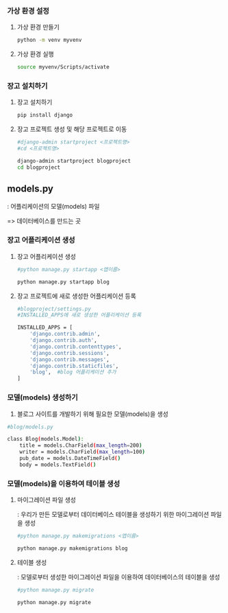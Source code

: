 ### 가상 환경 설정

1. 가상 환경 만들기

   ```bash
   python -m venv myvenv
   ```

2. 가상 환경 실행

   ```bash
   source myvenv/Scripts/activate
   ```



### 장고 설치하기

1. 장고 설치하기

   ```bash
   pip install django
   ```

2. 장고 프로젝트 생성 및 해당 프로젝트로 이동

   ```bash
   #django-admin startproject <프로젝트명>
   #cd <프로젝트명>
   
   django-admin startproject blogproject
   cd blogproject
   ```

   

## models.py

: 어플리케이션의 모델(models) 파일

 => 데이터베이스를 만드는 곳



### 장고 어플리케이션 생성

1. 장고 어플리케이션 생성

   ```bash
   #python manage.py startapp <앱이름>
   
   python manage.py startapp blog
   ```

2. 장고 프로젝트에 새로 생성한 어플리케이션 등록

   ```bash
   #blogproject/settings.py
   #INSTALLED_APPS에 새로 생성한 어플리케이션 등록
   
   INSTALLED_APPS = [
       'django.contrib.admin',
       'django.contrib.auth',
       'django.contrib.contenttypes',
       'django.contrib.sessions',
       'django.contrib.messages',
       'django.contrib.staticfiles',
       'blog',	#blog 어플리케이션 추가
   ]
   ```

   

### 모델(models) 생성하기

1. 블로그 사이트를 개발하기 위해 필요한 모델(models)을 생성

```bash
#blog/models.py

class Blog(models.Model):
    title = models.CharField(max_length=200)
    writer = models.CharField(max_length=100)
    pub_date = models.DateTimeField()
    body = models.TextField()
```



### 모델(models)을 이용하여 테이블 생성

1. 마이그레이션 파일 생성

   : 우리가 만든 모델로부터 데이터베이스 테이블을 생성하기 위한 마이그레이션 파일을 생성

   ```bash
   #python manage.py makemigrations <앱이름>
   
   python manage.py makemigrations blog
   ```

2. 테이블 생성

   : 모델로부터 생성한 마이그레이션 파일을 이용하여 데이터베이스의 테이블을 생성

   ```bash
   #python manage.py migrate
   
   python manage.py migrate
   ```

   